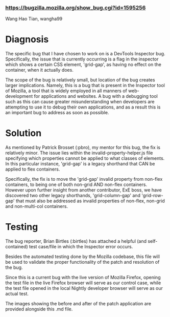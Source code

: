 ### https://bugzilla.mozilla.org/show_bug.cgi?id=1595256

Wang Hao Tian, wangha99

# Diagnosis
The specific bug that I have chosen to work on is a DevTools Inspector bug. Specifically, the issue that is currently occurring is a flag in the inspector which shows a certain CSS element, 'grid-gap', as having no effect on the container, when it actually does.

The scope of the bug is relatively small, but location of the bug creates larger implications. Namely, this is a bug that is present in the Inspector tool of Mozilla, a tool that is widely employed in all manners of web-development for applications and websites. A bug with a debugging tool such as this can cause greater misunderstanding when developers are attempting to use it to debug their own applications, and as a result this is an important bug to address as soon as possible.

# Solution
As mentioned by Patrick Brosset (:pbro), my mentor for this bug, the fix is relatively minor. The issue lies within the invalid-property-helper.js file specifying which properties cannot be applied to what classes of elements. In this particular instance, 'grid-gap' is a legacy shorthand that CAN be applied to flex containers.

Specifically, the fix is to move the 'grid-gap' invalid property from non-flex containers, to being one of both non-grid AND non-flex containers. However upon further insight from another contributor, ExE boss, we have discovered two other legacy shorthands, 'grid-column-gap' and 'grid-row-gap' that must also be addressed as invalid properties of non-flex, non-grid and non-multi-col containers.

# Testing
The bug reporter, Brian Birtles (:birtles) has attached a helpful (and self-contained) test case/file in which the Inspector error occurs.

Besides the automated testing done by the Mozilla codebase, this file will be used to validate the proper functionality of the patch and resolution of the bug.

Since this is a current bug with the live version of Mozilla Firefox, opening the test file in the live Firefox browser will serve as our control case, while the test file opened in the local Nightly developer browser will serve as our actual test.

The images showing the before and after of the patch application are provided alongside this .md file.
